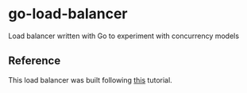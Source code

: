 # go-load-balancer

Load balancer written with Go to experiment with concurrency models

## Reference

This load balancer was built following [this](https://kasvith.me/posts/lets-create-a-simple-lb-go/) tutorial.
